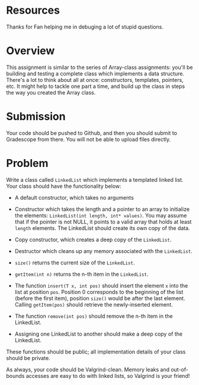 # Resources
Thanks for Fan helping me in debuging a lot of stupid questions.

# Overview
This assignment is similar to the series of Array-class assignments: you'll be building and testing a complete class which implements a data structure.  There's a lot to think about all at once: constructors, templates, pointers, etc.  It might help to tackle one part a time, and build up the class in steps the way you created the Array class.

# Submission
Your code should be pushed to Github, and then you should submit to Gradescope from there.  You will not be able to upload files directly.

# Problem

Write a class called `LinkedList` which implements a templated linked list.  Your class should have the functionality below:

* A default constructor, which takes no arguments
* Constructor which takes the length and a pointer to an array to initialize the elements: `LinkedList(int length, int* values)`.  You may assume that if the pointer is not NULL, it points to a valid array that holds at least `length` elements.  The LinkedList should create its own copy of the data.
* Copy constructor, which creates a deep copy of the `LinkedList`.
* Destructor which cleans up any memory associated with the `LinkedList`.

* `size()` returns the current size of the `LinkedList`.
* `getItem(int n)` returns the n-th item in the `LinkedList`.
* The function `insert(T x, int pos)` should insert the element `x` into the list at position `pos`.  Position 0 corresponds to the beginning of the list (before the first item), position `size()` would be after the last element.  Calling `getItem(pos)` should retrieve the newly-inserted element.
* The function `remove(int pos)` should remove the n-th item in the LinkedList.

* Assigning one LinkedList to another should make a deep copy of the LinkedList.

These functions should be public; all implementation details of your class should be private.

As always, your code should be Valgrind-clean.  Memory leaks and out-of-bounds accesses are easy to do with linked lists, so Valgrind is your friend!

